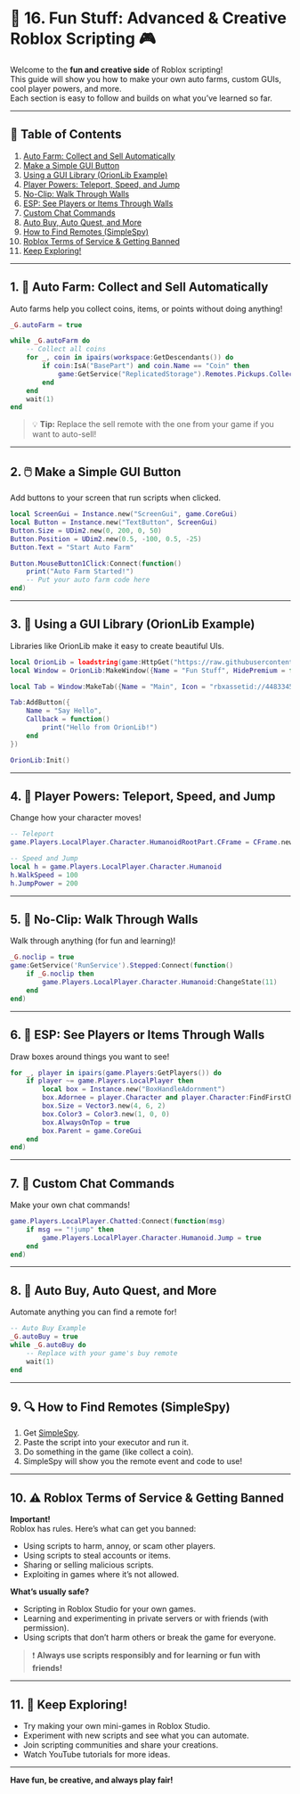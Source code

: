 # 🎉 16. Fun Stuff: Advanced & Creative Roblox Scripting 🎮

Welcome to the **fun and creative side** of Roblox scripting!  
This guide will show you how to make your own auto farms, custom GUIs, cool player powers, and more.  
Each section is easy to follow and builds on what you’ve learned so far.

---

## 📖 Table of Contents
1. [Auto Farm: Collect and Sell Automatically](#1-auto-farm-collect-and-sell-automatically)
2. [Make a Simple GUI Button](#2-make-a-simple-gui-button)
3. [Using a GUI Library (OrionLib Example)](#3-using-a-gui-library-orionlib-example)
4. [Player Powers: Teleport, Speed, and Jump](#4-player-powers-teleport-speed-and-jump)
5. [No-Clip: Walk Through Walls](#5-no-clip-walk-through-walls)
6. [ESP: See Players or Items Through Walls](#6-esp-see-players-or-items-through-walls)
7. [Custom Chat Commands](#7-custom-chat-commands)
8. [Auto Buy, Auto Quest, and More](#8-auto-buy-auto-quest-and-more)
9. [How to Find Remotes (SimpleSpy)](#9-how-to-find-remotes-simplespy)
10. [Roblox Terms of Service & Getting Banned](#10-roblox-terms-of-service--getting-banned)
11. [Keep Exploring!](#11-keep-exploring)

---

## 1. 🚜 Auto Farm: Collect and Sell Automatically

Auto farms help you collect coins, items, or points without doing anything!

```lua
_G.autoFarm = true

while _G.autoFarm do
    -- Collect all coins
    for _, coin in ipairs(workspace:GetDescendants()) do
        if coin:IsA("BasePart") and coin.Name == "Coin" then
            game:GetService("ReplicatedStorage").Remotes.Pickups.CollectPickup:FireServer(coin:GetAttribute("ID"))
        end
    end
    wait(1)
end
```

> 💡 **Tip:** Replace the sell remote with the one from your game if you want to auto-sell!

---

## 2. 🖱️ Make a Simple GUI Button

Add buttons to your screen that run scripts when clicked.

```lua
local ScreenGui = Instance.new("ScreenGui", game.CoreGui)
local Button = Instance.new("TextButton", ScreenGui)
Button.Size = UDim2.new(0, 200, 0, 50)
Button.Position = UDim2.new(0.5, -100, 0.5, -25)
Button.Text = "Start Auto Farm"

Button.MouseButton1Click:Connect(function()
    print("Auto Farm Started!")
    -- Put your auto farm code here
end)
```

---

## 3. 🎨 Using a GUI Library (OrionLib Example)

Libraries like OrionLib make it easy to create beautiful UIs.

```lua
local OrionLib = loadstring(game:HttpGet("https://raw.githubusercontent.com/shlexware/Orion/main/source"))()
local Window = OrionLib:MakeWindow({Name = "Fun Stuff", HidePremium = false, SaveConfig = true, ConfigFolder = "FunStuff"})

local Tab = Window:MakeTab({Name = "Main", Icon = "rbxassetid://4483345998", PremiumOnly = false})

Tab:AddButton({
    Name = "Say Hello",
    Callback = function()
        print("Hello from OrionLib!")
    end
})

OrionLib:Init()
```

---

## 4. 🦸 Player Powers: Teleport, Speed, and Jump

Change how your character moves!

```lua
-- Teleport
game.Players.LocalPlayer.Character.HumanoidRootPart.CFrame = CFrame.new(0, 100, 0)

-- Speed and Jump
local h = game.Players.LocalPlayer.Character.Humanoid
h.WalkSpeed = 100
h.JumpPower = 200
```

---

## 5. 🚶 No-Clip: Walk Through Walls

Walk through anything (for fun and learning)!

```lua
_G.noclip = true
game:GetService('RunService').Stepped:Connect(function()
    if _G.noclip then
        game.Players.LocalPlayer.Character.Humanoid:ChangeState(11)
    end
end)
```

---

## 6. 👀 ESP: See Players or Items Through Walls

Draw boxes around things you want to see!

```lua
for _, player in ipairs(game.Players:GetPlayers()) do
    if player ~= game.Players.LocalPlayer then
        local box = Instance.new("BoxHandleAdornment")
        box.Adornee = player.Character and player.Character:FindFirstChild("HumanoidRootPart")
        box.Size = Vector3.new(4, 6, 2)
        box.Color3 = Color3.new(1, 0, 0)
        box.AlwaysOnTop = true
        box.Parent = game.CoreGui
    end
end)
```

---

## 7. 💬 Custom Chat Commands

Make your own chat commands!

```lua
game.Players.LocalPlayer.Chatted:Connect(function(msg)
    if msg == "!jump" then
        game.Players.LocalPlayer.Character.Humanoid.Jump = true
    end
end)
```

---

## 8. 🔄 Auto Buy, Auto Quest, and More

Automate anything you can find a remote for!

```lua
-- Auto Buy Example
_G.autoBuy = true
while _G.autoBuy do
    -- Replace with your game's buy remote
    wait(1)
end
```

---

## 9. 🔍 How to Find Remotes (SimpleSpy)

1. Get [SimpleSpy](https://github.com/exxtremestuffs/SimpleSpySource).
2. Paste the script into your executor and run it.
3. Do something in the game (like collect a coin).
4. SimpleSpy will show you the remote event and code to use!

---

## 10. ⚠️ Roblox Terms of Service & Getting Banned

**Important!**  
Roblox has rules. Here’s what can get you banned:
- Using scripts to harm, annoy, or scam other players.
- Using scripts to steal accounts or items.
- Sharing or selling malicious scripts.
- Exploiting in games where it’s not allowed.

**What’s usually safe?**
- Scripting in Roblox Studio for your own games.
- Learning and experimenting in private servers or with friends (with permission).
- Using scripts that don’t harm others or break the game for everyone.

> ❗ **Always use scripts responsibly and for learning or fun with friends!**

---

## 11. 🌟 Keep Exploring!

- Try making your own mini-games in Roblox Studio.
- Experiment with new scripts and see what you can automate.
- Join scripting communities and share your creations.
- Watch YouTube tutorials for more ideas.

---

**Have fun, be creative, and always play fair!**
